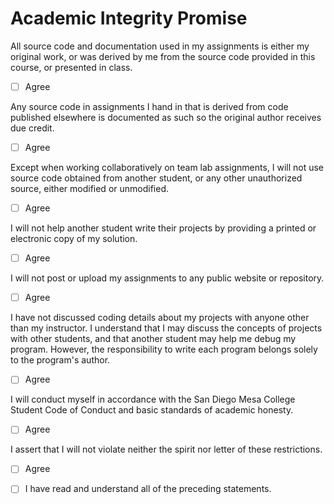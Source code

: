 # Academic Integrity Promise

All source code and documentation used in my assignments is either
my original work,
or was derived by me 
from the source code provided in this course,
or presented in class.

- [ ] Agree

Any source code in assignments I hand in that is derived from code published elsewhere 
is documented as such so the original author receives due credit.

- [ ] Agree

Except when working collaboratively on team lab assignments,
I will not use source code obtained from another student, 
or any other unauthorized source, either modified or unmodified.

- [ ] Agree

I will not help another student write their projects by providing a printed
or electronic copy of my solution.

- [ ] Agree

I will not post or upload my assignments to any public website or repository.

- [ ] Agree

I have not discussed coding details about my projects with anyone other than my instructor. 
I understand that I may discuss the concepts of projects with other students, 
and that another student may help me debug my program. 
However, the responsibility to write each program belongs solely to the program's author.

- [ ] Agree

I will conduct myself in accordance with the 
San Diego Mesa College Student Code of Conduct and basic standards of academic honesty.

- [ ] Agree

I assert that I will not violate neither the spirit nor letter of these restrictions.

- [ ] Agree

- [ ] I have read and understand all of the preceding statements.

